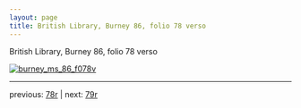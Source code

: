 ```yaml
---
layout: page
title: British Library, Burney 86, folio 78 verso
---
```


British Library, Burney 86, folio 78 verso

[![burney_ms_86_f078v](http://www.homermultitext.org/iipsrv?IIIF=/project/homer/pyramidal/deepzoom/bl/burney86imgs/v1/burney_ms_86_f078v.tif/full/800,/0/default.jpg)](http://www.homermultitext.org/ict2/?urn=urn:cite2:bl:burney86imgs.v1:burney_ms_86_f078v) 

---

previous:  [78r](../78r/) | next: [79r](../79r/)